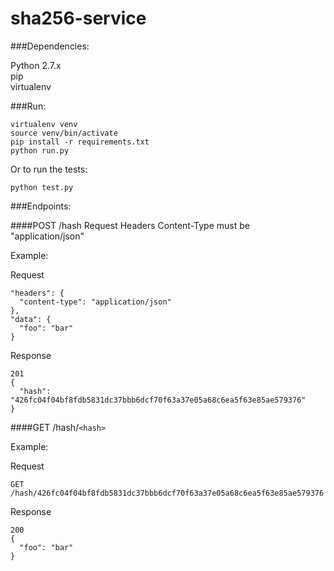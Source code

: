 # sha256-service

###Dependencies:

Python 2.7.x  
pip  
virtualenv  


###Run:

```
virtualenv venv
source venv/bin/activate
pip install -r requirements.txt
python run.py
```

Or to run the tests:

```
python test.py
```

###Endpoints:

####POST /hash
Request Headers Content-Type must be "application/json"

Example:

Request
```
"headers": {
  "content-type": "application/json"
},
"data": {
  "foo": "bar"
}
```
Response
```
201
{
  "hash": "426fc04f04bf8fdb5831dc37bbb6dcf70f63a37e05a68c6ea5f63e85ae579376"
}
```

####GET /hash/`<hash>`

Example:

Request
```
GET /hash/426fc04f04bf8fdb5831dc37bbb6dcf70f63a37e05a68c6ea5f63e85ae579376
```

Response
```
200
{
  "foo": "bar"
}
```
